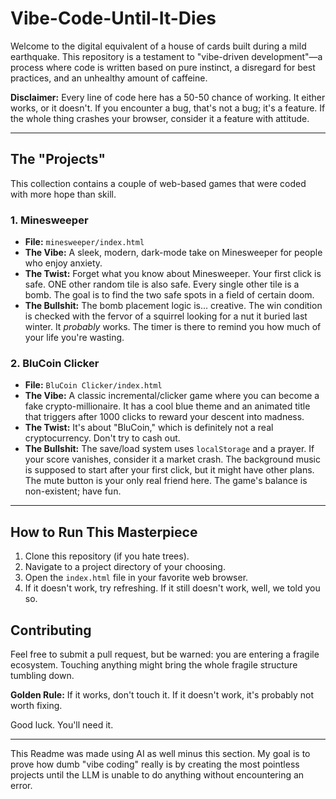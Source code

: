 # Vibe-Code-Until-It-Dies

Welcome to the digital equivalent of a house of cards built during a mild earthquake. This repository is a testament to "vibe-driven development"—a process where code is written based on pure instinct, a disregard for best practices, and an unhealthy amount of caffeine.

**Disclaimer:** Every line of code here has a 50-50 chance of working. It either works, or it doesn't. If you encounter a bug, that's not a bug; it's a feature. If the whole thing crashes your browser, consider it a feature with attitude.

---

## The "Projects"

This collection contains a couple of web-based games that were coded with more hope than skill.

### 1. Minesweeper

-   **File:** `minesweeper/index.html`
-   **The Vibe:** A sleek, modern, dark-mode take on Minesweeper for people who enjoy anxiety.
-   **The Twist:** Forget what you know about Minesweeper. Your first click is safe. ONE other random tile is also safe. Every single other tile is a bomb. The goal is to find the two safe spots in a field of certain doom.
-   **The Bullshit:** The bomb placement logic is... creative. The win condition is checked with the fervor of a squirrel looking for a nut it buried last winter. It *probably* works. The timer is there to remind you how much of your life you're wasting.

### 2. BluCoin Clicker

-   **File:** `BluCoin Clicker/index.html`
-   **The Vibe:** A classic incremental/clicker game where you can become a fake crypto-millionaire. It has a cool blue theme and an animated title that triggers after 1000 clicks to reward your descent into madness.
-   **The Twist:** It's about "BluCoin," which is definitely not a real cryptocurrency. Don't try to cash out.
-   **The Bullshit:** The save/load system uses `localStorage` and a prayer. If your score vanishes, consider it a market crash. The background music is supposed to start after your first click, but it might have other plans. The mute button is your only real friend here. The game's balance is non-existent; have fun.

---

## How to Run This Masterpiece

1.  Clone this repository (if you hate trees).
2.  Navigate to a project directory of your choosing.
3.  Open the `index.html` file in your favorite web browser.
4.  If it doesn't work, try refreshing. If it still doesn't work, well, we told you so.

## Contributing

Feel free to submit a pull request, but be warned: you are entering a fragile ecosystem. Touching anything might bring the whole fragile structure tumbling down.

**Golden Rule:** If it works, don't touch it. If it doesn't work, it's probably not worth fixing.

Good luck. You'll need it.

---

This Readme was made using AI as well minus this section. My goal is to prove how dumb "vibe coding" really is by creating the most pointless projects until the LLM is unable to do anything without encountering an error.
